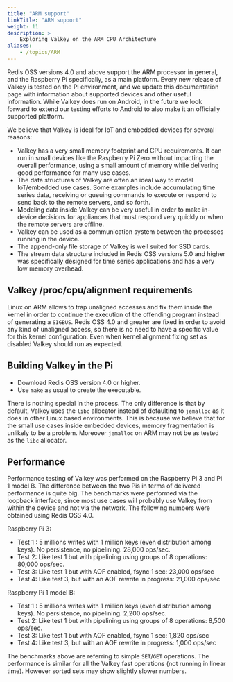 ```yaml
---
title: "ARM support"
linkTitle: "ARM support"
weight: 11
description: >
    Exploring Valkey on the ARM CPU Architecture
aliases:
    - /topics/ARM
---
```


Redis OSS versions 4.0 and above support the ARM processor in general, and
the Raspberry Pi specifically, as a main platform. Every new release of Valkey is tested on the Pi
environment, and we update this documentation page with information about supported devices and other useful information. While Valkey does run on Android, in the future we look forward to extend our testing efforts to Android
to also make it an officially supported platform.

We believe that Valkey is ideal for IoT and embedded devices for several
reasons:

* Valkey has a very small memory footprint and CPU requirements. It can run in small devices like the Raspberry Pi Zero without impacting the overall performance, using a small amount of memory while delivering good performance for many use cases.
* The data structures of Valkey are often an ideal way to model IoT/embedded use cases. Some examples include accumulating time series data, receiving or queuing commands to execute or respond to send back to the remote servers, and so forth.
* Modeling data inside Valkey can be very useful in order to make in-device decisions for appliances that must respond very quickly or when the remote servers are offline.
* Valkey can be used as a communication system between the processes running in the device.
* The append-only file storage of Valkey is well suited for SSD cards.
* The stream data structure included in Redis OSS versions 5.0 and higher was specifically designed for time series applications and has a very low memory overhead.

## Valkey /proc/cpu/alignment requirements

Linux on ARM allows to trap unaligned accesses and fix them inside the kernel
in order to continue the execution of the offending program instead of
generating a `SIGBUS`. Redis OSS 4.0 and greater are fixed in order to avoid any kind
of unaligned access, so there is no need to have a specific value for this
kernel configuration. Even when kernel alignment fixing set as disabled Valkey should
run as expected.

## Building Valkey in the Pi

* Download Redis OSS version 4.0 or higher.
* Use `make` as usual to create the executable.

There is nothing special in the process. The only difference is that by
default, Valkey uses the `libc` allocator instead of defaulting to `jemalloc`
as it does in other Linux based environments. This is because we believe
that for the small use cases inside embedded devices, memory fragmentation
is unlikely to be a problem. Moreover `jemalloc` on ARM may not be as tested
as the `libc` allocator.

## Performance

Performance testing of Valkey was performed on the Raspberry Pi 3 and Pi 1 model B. The difference between the two Pis in terms of delivered performance is quite big. The benchmarks were performed via the
loopback interface, since most use cases will probably use Valkey from within
the device and not via the network. The following numbers were obtained using
Redis OSS 4.0.

Raspberry Pi 3:

* Test 1 : 5 millions writes with 1 million keys (even distribution among keys).  No persistence, no pipelining. 28,000 ops/sec.
* Test 2: Like test 1 but with pipelining using groups of 8 operations: 80,000 ops/sec.
* Test 3: Like test 1 but with AOF enabled, fsync 1 sec: 23,000 ops/sec
* Test 4: Like test 3, but with an AOF rewrite in progress: 21,000 ops/sec

Raspberry Pi 1 model B:

* Test 1 : 5 millions writes with 1 million keys (even distribution among keys).  No persistence, no pipelining.  2,200 ops/sec.
* Test 2: Like test 1 but with pipelining using groups of 8 operations: 8,500 ops/sec.
* Test 3: Like test 1 but with AOF enabled, fsync 1 sec: 1,820 ops/sec
* Test 4: Like test 3, but with an AOF rewrite in progress: 1,000 ops/sec

The benchmarks above are referring to simple `SET`/`GET` operations. The performance is similar for all the Valkey fast operations (not running in linear time). However sorted sets may show slightly slower numbers.
